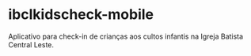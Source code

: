 # ibclkidscheck-mobile
Aplicativo para check-in de crianças aos cultos infantis na Igreja Batista Central Leste.
